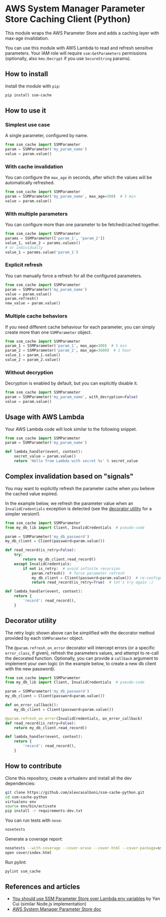 AWS System Manager Parameter Store Caching Client (Python)
==========================================================


This module wraps the AWS Parameter Store and adds a caching layer with max-age invalidation.

You can use this module with AWS Lambda to read and refresh sensitive parameters. Your IAM role will require `ssm:GetParameters` permissions (optionally, also `kms:Decrypt` if you use `SecureString` params).

## How to install

Install the module with `pip`:

```bash
pip install ssm-cache
```

## How to use it

### Simplest use case

A single parameter, configured by name.

```python
from ssm_cache import SSMParameter
param = SSMParameter('my_param_name')
value = param.value()
```

### With cache invalidation

You can configure the `max_age` in seconds, after which the values will be automatically refreshed.

```python
from ssm_cache import SSMParameter
param = SSMParameter('my_param_name', max_age=300)  # 5 min
value = param.value()
```

### With multiple parameters

You can configure more than one parameter to be fetched/cached together.

```python
from ssm_cache import SSMParameter
params = SSMParameter(['param_1', 'param_2'])
value_1, value_2 = params.values()
# or individually
value_1 = params.value('param_1')
```

### Explicit refresh

You can manually force a refresh for all the configured parameters.

```python
from ssm_cache import SSMParameter
param = SSMParameter('my_param_name')
value = param.value()
param.refresh()
new_value = param.value()
```

### Multiple cache behaviors

If you need different cache behaviour for each parameter, you can simply create more than one `SSMParameter` object.

```python
from ssm_cache import SSMParameter
param_1 = SSMParameter('param_1', max_age=300)  # 5 min
param_2 = SSMParameter('param_2', max_age=3600)  # 1 hour
value_1 = param_1.value()
value_2 = param_2.value()
```

### Without decryption

Decryption is enabled by default, but you can explicitly disable it.

```python
from ssm_cache import SSMParameter
param = SSMParameter('my_param_name', with_decryption=False)
value = param.value()
```

## Usage with AWS Lambda

Your AWS Lambda code will look similar to the following snippet.

```python
from ssm_cache import SSMParameter
param = SSMParameter('my_param_name')

def lambda_handler(event, context):
    secret_value = param.value()
    return 'Hello from Lambda with secret %s' % secret_value

```

## Complex invalidation based on "signals"

You may want to explicitly refresh the parameter cache when you believe the cached value expired.

In the example below, we refresh the parameter value when an `InvalidCredentials` exception is detected (see the [decorator utility](#decorator-utility) for a simpler version!).

```python
from ssm_cache import SSMParameter
from my_db_lib import Client, InvalidCredentials  # pseudo-code

param = SSMParameter('my_db_password')
my_db_client = Client(password=param.value())

def read_record(is_retry=False):
    try:
        return my_db_client.read_record()
    except InvalidCredentials:
        if not is_retry:  # avoid infinite recursion
            param.refresh()  # force parameter refresh
            my_db_client = Client(password=param.value())  # re-configure db client
            return read_record(is_retry=True)  # let's try again :)

def lambda_handler(event, context):
    return {
        'record': read_record(),
    }
```

## Decorator utility

The retry logic shown above can be simplified with the decorator method provided by each `SSMParameter` object.

The `@param.refresh_on_error` decorator will intercept errors (or a specific `error_class`, if given), refresh the parameters values, and attempt to re-call the decorated function. Optionally, you can provide a `callback` argument to implement your own logic (in the example below, to create a new db client with the new password).

```python
from ssm_cache import SSMParameter
from my_db_lib import Client, InvalidCredentials  # pseudo-code

param = SSMParameter('my_db_password')
my_db_client = Client(password=param.value())

def on_error_callback():
    my_db_client = Client(password=param.value())

@param.refresh_on_error(InvalidCredentials, on_error_callback)
def read_record(is_retry=False):
    return my_db_client.read_record()

def lambda_handler(event, context):
    return {
        'record': read_record(),
    }
```

## How to contribute

Clone this repository, create a virtualenv and install all the dev dependencies:

```bash
git clone https://github.com/alexcasalboni/ssm-cache-python.git
cd ssm-cache-python
virtualenv env
source env/bin/activate
pip install -r requirements-dev.txt
```

You can run tests with `nose`:

```bash
nosetests
```

Generate a coverage report:

```bash
nosetests --with-coverage --cover-erase --cover-html --cover-package=ssm_cache
open cover/index.html
```

Run pylint:

```bash
pylint ssm_cache
```

## References and articles

* [You should use SSM Parameter Store over Lambda env variables](https://hackernoon.com/you-should-use-ssm-parameter-store-over-lambda-env-variables-5197fc6ea45b) by Yan Cui (similar Node.js implementation)
* [AWS System Manager Parameter Store doc](https://docs.aws.amazon.com/systems-manager/latest/userguide/systems-manager-paramstore.html)
